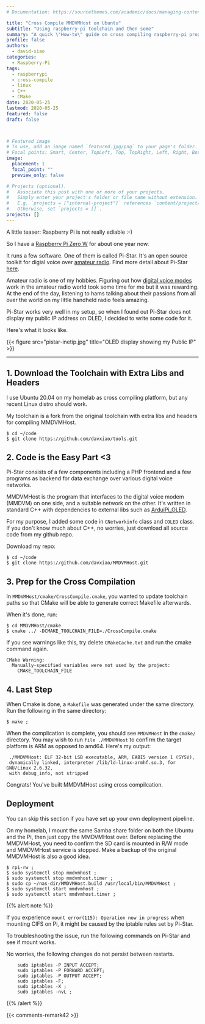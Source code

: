 ```yaml
---
# Documentation: https://sourcethemes.com/academic/docs/managing-content/

title: "Cross Compile MMDVMHost on Ubuntu"
subtitle: "Using raspberry-pi toolchain and then some"
summary: "A quick \"How-to\" guide on cross compiling raspberry-pi programs on Ubuntu 20.04 using pi toolchain. This post takes Pi Zero W (BCM2708) as an example but the approach would be applicable to other Pi systems."
profile: false
authors:
  - david-xiao
categories:
  - Raspberry-Pi
tags:
  - raspberrypi
  - cross-compile
  - linux
  - C++
  - CMake
date: 2020-05-25
lastmod: 2020-05-25
featured: false
draft: false



# Featured image
# To use, add an image named `featured.jpg/png` to your page's folder.
# Focal points: Smart, Center, TopLeft, Top, TopRight, Left, Right, BottomLeft, Bottom, BottomRight.
image:
  placement: 1
  focal_point: ""
  preview_only: false

# Projects (optional).
#   Associate this post with one or more of your projects.
#   Simply enter your project's folder or file name without extension.
#   E.g. `projects = ["internal-project"]` references `content/project/deep-learning/index.md`.
#   Otherwise, set `projects = []`.
projects: []
---
```


A little teaser: Raspberry Pi is not really ediable :-)

So I have a [Raspberry Pi Zero W](https://www.raspberrypi.org/blog/raspberry-pi-zero-w-joins-family/) for about one year now.

It runs a few software. One of them is called Pi-Star. It's an open source toolkit for digial voice over [amateur radio](https://en.wikipedia.org/wiki/Amateur_radio). Find more detail about Pi-Star [here](https://www.pistar.uk).

Amateur radio is one of my hobbies. Figuring out how [digital voice modes](https://en.wikipedia.org/wiki/List_of_amateur_radio_modes#Digital_voice) work in the amateur radio world took some time for me but it was rewarding. At the end of the day, listening to hams talking about their passions from all over the world on my little handheld radio feels amazing.

Pi-Star works very well in my setup, so when I found out Pi-Star does not display my public IP address on OLED, I decided to write some code for it.

Here's what it looks like.

{{< figure src="pistar-inetip.jpg" title="OLED display showing my Public IP" >}}

---

## 1. Download the Toolchain with Extra Libs and Headers

I use Ubuntu 20.04 on my homelab as cross compiling platform, but any recent Linux distro should work.

My toolchain is a fork from the original toolchain with extra libs and headers for compiling MMDVMHost.

    $ cd ~/code
    $ git clone https://github.com/davxiao/tools.git

## 2. Code is the Easy Part <3

Pi-Star consists of a few components including a PHP frontend and a few programs as backend for data exchange over various digital voice networks.

MMDVMHost is the program that interfaces to the digital voice modem (MMDVM) on one side, and a suitable network on the other. It's written in standard C++ with dependencies to external libs such as [ArduiPi_OLED](https://github.com/hallard/ArduiPi_OLED).

For my purpose, I added some code in `CNetworkinfo` class and `COLED` class. If you don't know much about C++, no worries, just download all source code from my github repo.

Download my repo:

    $ cd ~/code
    $ git clone https://github.com/davxiao/MMDVMHost.git

## 3. Prep for the Cross Compilation

In `MMDVMHost/cmake/CrossCompile.cmake`, you wanted to update toolchain paths so that CMake will be able to generate correct Makefile afterwards.

When it's done, run:

    $ cd MMDVMHost/cmake
    $ cmake ../ -DCMAKE_TOOLCHAIN_FILE=./CrossCompile.cmake

If you see warnings like this, try delete `CMakeCache.txt` and run the cmake command again.

```text
CMake Warning:
  Manually-specified variables were not used by the project:
    CMAKE_TOOLCHAIN_FILE
```

## 4. Last Step

When Cmake is done, a `Makefile` was generated under the same directory. Run the following in the same directory:

    $ make ;

When the complication is complete, you should see `MMDVMHost` in the `cmake/` directory. You may wish to run `file ./MMDVMHost` to confirm the target platform is ARM as opposed to amd64. Here's my output:

```text
 ./MMDVMHost: ELF 32-bit LSB executable, ARM, EABI5 version 1 (SYSV), 
 dynamically linked, interpreter /lib/ld-linux-armhf.so.3, for GNU/Linux 2.6.32,
 with debug_info, not stripped
```

Congrats! You've built MMDVMHost using cross compilcation.

## Deployment

You can skip this section if you have set up your own deployment pipeline. 

On my homelab, I mount the same Samba share folder on both the Ubuntu and the Pi, then just copy the MMDVMHost over. Before replacing the MMDVMHost, you need to confirm the SD card is mounted in R/W mode and MMDVMHost service is stopped. Make a backup of the original MMDVMHost is also a good idea.

    $ rpi-rw ; 
    $ sudo systemctl stop mmdvmhost ; 
    $ sudo systemctl stop mmdvmhost.timer ;
    $ sudo cp ~/nas-dir/MMDVMHost.build /usr/local/bin/MMDVMHost ;
    $ sudo systemctl start mmdvmhost ;
    $ sudo systemctl start mmdvmhost.timer ;

{{% alert note %}}

If you experience `mount error(115): Operation now in progress` when mounting CIFS on Pi, it might be caused by the iptable rules set by Pi-Star.

To troubleshooting the issue, run the following commands on Pi-Star and see if mount works.

No worries, the following changes do not persist between restarts.

```text
    sudo iptables -P INPUT ACCEPT; 
    sudo iptables -P FORWARD ACCEPT; 
    sudo iptables -P OUTPUT ACCEPT; 
    sudo iptables -F; 
    sudo iptables -X ; 
    sudo iptables -nvL ;
```

{{% /alert %}}

{{< comments-remark42 >}}
